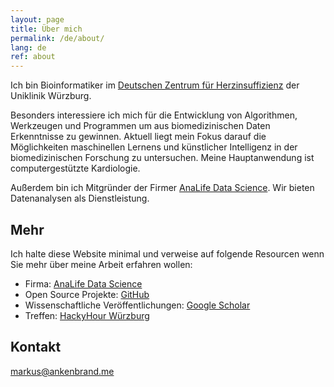 ```yaml
---
layout: page
title: Über mich
permalink: /de/about/
lang: de
ref: about
---
```


Ich bin Bioinformatiker im [Deutschen Zentrum für Herzinsuffizienz](https://www.ukw.de/behandlungszentren/dzhi/startseite/) der Uniklinik Würzburg.

Besonders interessiere ich mich für die Entwicklung von Algorithmen, Werkzeugen und Programmen um aus biomedizinischen Daten Erkenntnisse zu gewinnen.
Aktuell liegt mein Fokus darauf die Möglichkeiten maschinellen Lernens und künstlicher Intelligenz in der biomedizinischen Forschung zu untersuchen.
Meine Hauptanwendung ist computergestützte Kardiologie.

Außerdem bin ich Mitgründer der Firmer [AnaLife Data Science](https://analife.de/). Wir bieten Datenanalysen als Dienstleistung.

## Mehr

Ich halte diese Website minimal und verweise auf folgende Resourcen wenn Sie mehr über meine Arbeit erfahren wollen:

* Firma: [AnaLife Data Science](https://analife.de/)
* Open Source Projekte: [GitHub](https://github.com/iimog)
* Wissenschaftliche Veröffentlichungen: [Google Scholar](https://scholar.google.de/citations?user=Qroex8UAAAAJ)
* Treffen: [HackyHour Würzburg](http://hackyhour.github.io/Wuerzburg/)

## Kontakt

[markus@ankenbrand.me](mailto:markus@ankenbrand.me)
